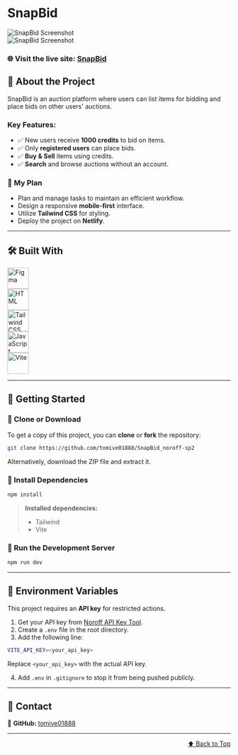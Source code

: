 # SnapBid

![SnapBid Screenshot](https://github.com/user-attachments/assets/cf590cca-886c-4383-9070-ae941fda2f32)  
![SnapBid Screenshot](https://github.com/user-attachments/assets/3c07684f-d859-43e6-b9e0-023e72c53a70)

### 🌐 Visit the live site: [SnapBid](https://snap-bid.netlify.app/)

## 📌 About the Project

SnapBid is an auction platform where users can list items for bidding and place bids on other users' auctions.

### Key Features:

- ✅ New users receive **1000 credits** to bid on items.
- ✅ Only **registered users** can place bids.
- ✅ **Buy & Sell** items using credits.
- ✅ **Search** and browse auctions without an account.

### 🎯 My Plan

- Plan and manage tasks to maintain an efficient workflow.
- Design a responsive **mobile-first** interface.
- Utilize **Tailwind CSS** for styling.
- Deploy the project on **Netlify**.

---

## 🛠 Built With

[<img title="Figma" height="48px" width="48px" src="https://skillicons.dev/icons?i=figma"/>](https://www.figma.com/)  
[<img title="HTML" height="48px" width="48px" src="https://skillicons.dev/icons?i=html"/>](https://developer.mozilla.org/en-US/docs/Web/HTML)  
[<img title="Tailwind CSS" height="48px" width="48px" src="https://skillicons.dev/icons?i=tailwind"/>](https://tailwindcss.com/)  
[<img title="JavaScript" height="48px" width="48px" src="https://skillicons.dev/icons?i=js"/>](https://developer.mozilla.org/en-US/docs/Web/JavaScript)  
[<img title="Vite" height="48px" width="48px" src="https://skillicons.dev/icons?i=vite"/>](https://vite.dev/)

---

## 🚀 Getting Started

### 🔹 Clone or Download

To get a copy of this project, you can **clone** or **fork** the repository:

```bash
git clone https://github.com/tomive01888/SnapBid_noroff-sp2
```

Alternatively, download the ZIP file and extract it.

### 🔹 Install Dependencies

```bash
npm install
```

> **Installed dependencies:**
>
> - Tailwind
> - Vite

### 🔹 Run the Development Server

```bash
npm run dev
```

---

## 🔑 Environment Variables

This project requires an **API key** for restricted actions.

1. Get your API key from [Noroff API Key Tool](https://docs.noroff.dev/docs/v2/auth/api-key#api-key-tool).
2. Create a `.env` file in the root directory.
3. Add the following line:

```bash
VITE_API_KEY=<your_api_key>
```

Replace `<your_api_key>` with the actual API key.

4. Add `.env` in `.gitignore` to stop it from being pushed publicly.

---

## 📩 Contact

🔗 **GitHub:** [tomive01888](https://github.com/tomive01888)

---

<p align="right"><a href="#top">⬆️ Back to Top</a></p>
